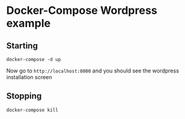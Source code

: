 # Docker-Compose Wordpress example

## Starting

    docker-compose -d up

Now go to `http://localhost:8000` and you should see the wordpress installation
screen

## Stopping

    docker-compose kill
